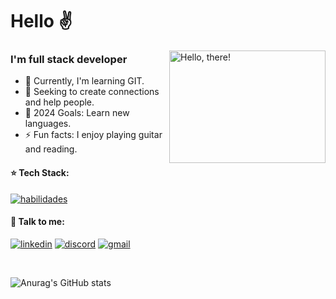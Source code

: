 # Hello ✌

<a href="#">
<img src="https://media1.tenor.com/images/a7bd6b94430c1e66148d580209e377c5/tenor.gif?itemid=5043108" title="hello" width="250" height="180" align="right" alt="Hello, there!">
</a>

### I'm full stack developer

- 🌱 Currently, I'm learning GIT.
- 👯 Seeking to create connections and help people.
- 🥅 2024 Goals: Learn new languages.
- ⚡ Fun facts: I enjoy playing guitar and reading.

#### ⭐ Tech Stack: 
[![habilidades](https://skillicons.dev/icons?i=js,ts,html,css,git,github&perline=3)](https://skillicons.dev)

#### 🔗 Talk to me:
[![linkedin](https://img.shields.io/badge/LinkedIn-0077B5?style=for-the-badge&logo=linkedin&logoColor=white)](https://www.linkedin.com/in/joaopedrossdev/)
[![discord](https://img.shields.io/badge/Discord-5865F2?style=for-the-badge&logo=discord&logoColor=white)](https://www.discord.com/users/894651919115616327/)
[![gmail](https://img.shields.io/badge/Gmail-D14836?style=for-the-badge&logo=gmail&logoColor=white)](mailto:joaopedrosilvasalesss@gmail.com)

<br />

![Anurag's GitHub stats](https://github-readme-stats.vercel.app/api?username=joao-dev7&show_icons=true)
